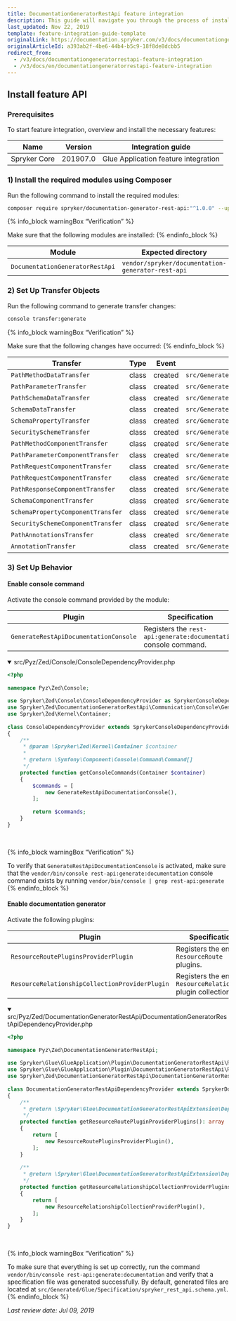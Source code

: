 ```yaml
---
title: DocumentationGeneratorRestApi feature integration
description: This guide will navigate you through the process of installing and configuring the DocumentationGeneratorRestApi feature in Spryker OS.
last_updated: Nov 22, 2019
template: feature-integration-guide-template
originalLink: https://documentation.spryker.com/v3/docs/documentationgeneratorrestapi-feature-integration
originalArticleId: a393ab2f-4be6-44b4-b5c9-18f8de8dcbb5
redirect_from:
  - /v3/docs/documentationgeneratorrestapi-feature-integration
  - /v3/docs/en/documentationgeneratorrestapi-feature-integration
---
```


## Install feature API
### Prerequisites
To start feature integration, overview and install the necessary features:

| Name | Version | Integration guide |
| --- | --- | --- |
| Spryker Core | 201907.0	 | Glue Application feature integration |

### 1) Install the required modules using Composer
Run the following command to install the required modules:

```bash
composer require spryker/documentation-generator-rest-api:"^1.0.0" --update-with-dependencies
```

{% info_block warningBox “Verification” %}

Make sure that the following modules are installed:
{% endinfo_block %}

| Module | Expected directory |
| --- | --- |
| `DocumentationGeneratorRestApi` | `vendor/spryker/documentation-generator-rest-api` |

### 2) Set Up Transfer Objects
Run the following command to generate transfer changes:

```bash
console transfer:generate
```

{% info_block warningBox “Verification” %}

Make sure that the following changes have occurred:
{% endinfo_block %}

| Transfer | Type | Event | Path |
| --- | --- | --- | --- |
| `PathMethodDataTransfer` | class | created | `src/Generated/Shared/Transfer/PathMethodDataTransfer` |
| `PathParameterTransfer` | class | created | `src/Generated/Shared/Transfer/PathParameterTransfer` |
| `PathSchemaDataTransfer` | class | created | `src/Generated/Shared/Transfer/PathSchemaDataTransfer` |
| `SchemaDataTransfer` | class | created | `src/Generated/Shared/Transfer/SchemaDataTransfer` |
| `SchemaPropertyTransfer` | class | created | `src/Generated/Shared/Transfer/SchemaPropertyTransfer` |
| `SecuritySchemeTransfer` | class | created | `src/Generated/Shared/Transfer/SecuritySchemeTransfer` |
| `PathMethodComponentTransfer` | class | created | `src/Generated/Shared/Transfer/PathMethodComponentTransfer` |
| `PathParameterComponentTransfer` | class | created | `src/Generated/Shared/Transfer/PathParameterComponentTransfer` |
| `PathRequestComponentTransfer` | class | created | `src/Generated/Shared/Transfer/PathRequestComponentTransfer` |
| `PathRequestComponentTransfer` | class | created | `src/Generated/Shared/Transfer/PathRequestComponentTransfer` |
| `PathResponseComponentTransfer` | class | created | `src/Generated/Shared/Transfer/PathResponseComponentTransfer` |
| `SchemaComponentTransfer` | class | created | `src/Generated/Shared/Transfer/SchemaComponentTransfer` |
| `SchemaPropertyComponentTransfer` | class | created | `src/Generated/Shared/Transfer/SchemaPropertyComponentTransfer` |
| `SecuritySchemeComponentTransfer` | class | created | `src/Generated/Shared/Transfer/SecuritySchemeComponentTransfer` |
| `PathAnnotationsTransfer` | class | created | `src/Generated/Shared/Transfer/PathAnnotationsTransfer` |
| `AnnotationTransfer` | class | created | `src/Generated/Shared/Transfer/AnnotationTransfer` |

### 3) Set Up Behavior
#### Enable console command
Activate the console command provided by the module:

| Plugin | Specification | Prerequisites | Namespace |
| --- | --- | --- | --- |
| `GenerateRestApiDocumentationConsole` | Registers the `rest-api:generate:documentation` console command. | None | `Spryker\Zed\DocumentationGeneratorRestApi\Communication\Console` |

<details open>
<summary markdown='span'>src/Pyz/Zed/Console/ConsoleDependencyProvider.php</summary>
    
```php
<?php
  
namespace Pyz\Zed\Console;
 
use Spryker\Zed\Console\ConsoleDependencyProvider as SprykerConsoleDependencyProvider;
use Spryker\Zed\DocumentationGeneratorRestApi\Communication\Console\GenerateRestApiDocumentationConsole;
use Spryker\Zed\Kernel\Container;
 
class ConsoleDependencyProvider extends SprykerConsoleDependencyProvider
{
    /**
     * @param \Spryker\Zed\Kernel\Container $container
     *
     * @return \Symfony\Component\Console\Command\Command[]
     */
    protected function getConsoleCommands(Container $container)
    {
        $commands = [
            new GenerateRestApiDocumentationConsole(),
        ];
 
        return $commands;
    }
}
```

<br>
</details>

{% info_block warningBox “Verification” %}

To verify that `GenerateRestApiDocumentationConsole` is activated, make sure that the `vendor/bin/console rest-api:generate:documentation` console command exists by running  `vendor/bin/console | grep rest-api:generate`
{% endinfo_block %}

#### Enable documentation generator
Activate the following plugins:

| Plugin | Specification | Prerequisites | Namespace |
| --- | --- | --- | --- |
| `ResourceRoutePluginsProviderPlugin` | Registers the enabled `ResourceRoute` plugins. | None | `Spryker\Glue\GlueApplication\Plugin\DocumentationGeneratorRestApi` |
| `ResourceRelationshipCollectionProviderPlugin` | Registers the enabled `ResourceRelationship` plugin collections. | None | `Spryker\Glue\GlueApplication\Plugin\DocumentationGeneratorRestApi` |

<details open>
<summary markdown='span'>src/Pyz/Zed/DocumentationGeneratorRestApi/DocumentationGeneratorRestApiDependencyProvider.php</summary>

```php
<?php
 
namespace Pyz\Zed\DocumentationGeneratorRestApi;
 
use Spryker\Glue\GlueApplication\Plugin\DocumentationGeneratorRestApi\ResourceRelationshipCollectionProviderPlugin;
use Spryker\Glue\GlueApplication\Plugin\DocumentationGeneratorRestApi\ResourceRoutePluginsProviderPlugin;
use Spryker\Zed\DocumentationGeneratorRestApi\DocumentationGeneratorRestApiDependencyProvider as SprykerDocumentationGeneratorRestApiDependencyProvider;
 
class DocumentationGeneratorRestApiDependencyProvider extends SprykerDocumentationGeneratorRestApiDependencyProvider
{
    /**
     * @return \Spryker\Glue\DocumentationGeneratorRestApiExtension\Dependency\Plugin\ResourceRoutePluginsProviderPluginInterface[]
     */
    protected function getResourceRoutePluginProviderPlugins(): array
    {
        return [
            new ResourceRoutePluginsProviderPlugin(),
        ];
    }
 
    /**
     * @return \Spryker\Glue\DocumentationGeneratorRestApiExtension\Dependency\Plugin\ResourceRelationshipCollectionProviderPluginInterface[]
     */
    protected function getResourceRelationshipCollectionProviderPlugins(): array
    {
        return [
            new ResourceRelationshipCollectionProviderPlugin(),
        ];
    }
}
```

<br>
</details>

{% info_block warningBox “Verification” %}

To make sure that everything is set up correctly, run the command `vendor/bin/console rest-api:generate:documentation` and verify that a specification file was generated successfully. By default, generated files are located at `src/Generated/Glue/Specification/spryker_rest_api.schema.yml`.
{% endinfo_block %}

*Last review date: Jul 09, 2019*

<!--by Ahmed Saaba and Volodymyr Volkov-->
